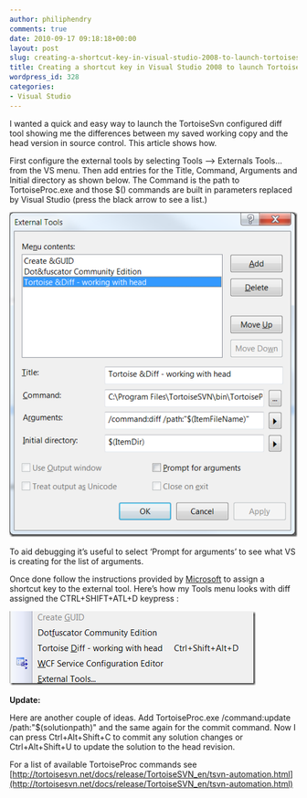 ```yaml
---
author: philiphendry
comments: true
date: 2010-09-17 09:18:18+00:00
layout: post
slug: creating-a-shortcut-key-in-visual-studio-2008-to-launch-tortoisesvn-diff
title: Creating a shortcut key in Visual Studio 2008 to launch TortoiseSvn Diff
wordpress_id: 328
categories:
- Visual Studio
---
```


I wanted a quick and easy way to launch the TortoiseSvn configured diff tool showing me the differences between my saved working copy and the head version in source control. This article shows how.

First configure the external tools by selecting Tools –> Externals Tools… from the VS menu. Then add entries for the Title, Command, Arguments and Initial directory as shown below. The Command is the path to TortoiseProc.exe and those $(<param>) commands are built in parameters replaced by Visual Studio (press the black arrow to see a list.)

[![image](/assets/2010/09/image_thumb.png)](/assets/2010/09/image.png)

To aid debugging it’s useful to select ‘Prompt for arguments’ to see what VS is creating for the list of arguments.

Once done follow the instructions provided by [Microsoft](http://msdn.microsoft.com/en-us/library/80cb6ks3(v=VS.90).aspx) to assign a shortcut key to the external tool. Here’s how my Tools menu looks with diff assigned the CTRL+SHIFT+ATL+D keypress :

[![image](/assets/2010/09/image_thumb1.png)](/assets/2010/09/image1.png)

**Update:**

Here are another couple of ideas. Add TortoiseProc.exe /command:update /path:"$(solutionpath)" and the same again for the commit command. Now I can press Ctrl+Alt+Shift+C to commit any solution changes or Ctrl+Alt+Shift+U to update the solution to the head revision.

For a list of available TortoiseProc commands see [http://tortoisesvn.net/docs/release/TortoiseSVN_en/tsvn-automation.html](http://tortoisesvn.net/docs/release/TortoiseSVN_en/tsvn-automation.html)
